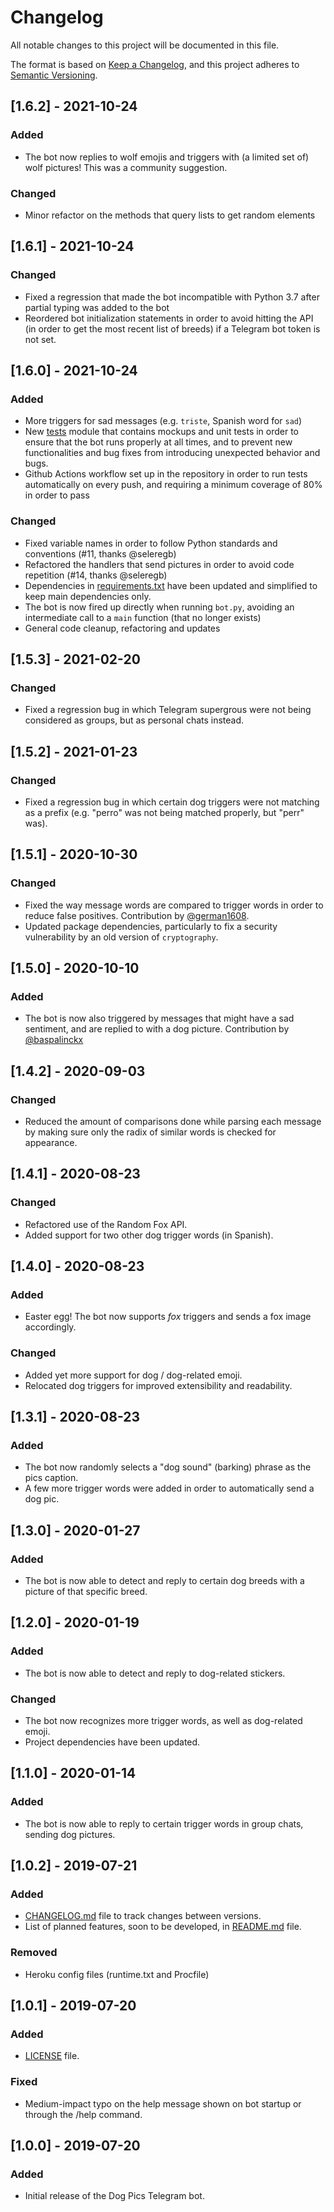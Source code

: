 # Changelog

All notable changes to this project will be documented in this file.

The format is based on [Keep a Changelog](https://keepachangelog.com/en/1.0.0/),
and this project adheres to [Semantic Versioning](https://semver.org/spec/v2.0.0.html).

## [1.6.2] - 2021-10-24

### Added

- The bot now replies to wolf emojis and triggers with (a limited set of) wolf pictures! This was a community suggestion.

### Changed

- Minor refactor on the methods that query lists to get random elements

## [1.6.1] - 2021-10-24

### Changed

- Fixed a regression that made the bot incompatible with Python 3.7 after partial typing was added to the bot
- Reordered bot initialization statements in order to avoid hitting the API (in order to get the most recent list of breeds) if a Telegram bot token is not set.

## [1.6.0] - 2021-10-24

### Added

- More triggers for sad messages (e.g. `triste`, Spanish word for `sad`)
- New [tests](tests.py) module that contains mockups and unit tests in order to ensure that the bot runs properly at all times, and to prevent new functionalities and bug fixes from introducing unexpected behavior and bugs.
- Github Actions workflow set up in the repository in order to run tests automatically on every push, and requiring a minimum coverage of 80% in order to pass

### Changed

- Fixed variable names in order to follow Python standards and conventions (#11, thanks @seleregb)
- Refactored the handlers that send pictures in order to avoid code repetition (#14, thanks @seleregb)
- Dependencies in [requirements.txt](requirements.txt) have been updated and simplified to keep main dependencies only.
- The bot is now fired up directly when running `bot.py`, avoiding an intermediate call to a `main` function (that no longer exists)
- General code cleanup, refactoring and updates

## [1.5.3] - 2021-02-20

### Changed

- Fixed a regression bug in which Telegram supergrous were not being considered as groups, but as personal chats instead.

## [1.5.2] - 2021-01-23

### Changed

- Fixed a regression bug in which certain dog triggers were not matching as a prefix (e.g. "perro" was not being matched properly, but "perr" was).

## [1.5.1] - 2020-10-30

### Changed

- Fixed the way message words are compared to trigger words in order to reduce false positives. Contribution by [@german1608](https://github.com/german1608).
- Updated package dependencies, particularly to fix a security vulnerability by an old version of `cryptography`.

## [1.5.0] - 2020-10-10

### Added

- The bot is now also triggered by messages that might have a sad sentiment, and are replied to with a dog picture. Contribution by [@baspalinckx](https://github.com/baspalinckx)

## [1.4.2] - 2020-09-03

### Changed

- Reduced the amount of comparisons done while parsing each message by making sure only the radix of similar words is checked for appearance.

## [1.4.1] - 2020-08-23

### Changed

- Refactored use of the Random Fox API.
- Added support for two other dog trigger words (in Spanish).

## [1.4.0] - 2020-08-23

### Added

- Easter egg! The bot now supports _fox_ triggers and sends a fox image accordingly.

### Changed

- Added yet more support for dog / dog-related emoji.
- Relocated dog triggers for improved extensibility and readability.

## [1.3.1] - 2020-08-23

### Added

- The bot now randomly selects a "dog sound" (barking) phrase as the pics caption.
- A few more trigger words were added in order to automatically send a dog pic.

## [1.3.0] - 2020-01-27

### Added

- The bot is now able to detect and reply to certain dog breeds with a picture of that specific breed.

## [1.2.0] - 2020-01-19

### Added

- The bot is now able to detect and reply to dog-related stickers.

### Changed

- The bot now recognizes more trigger words, as well as dog-related emoji.
- Project dependencies have been updated.

## [1.1.0] - 2020-01-14

### Added

- The bot is now able to reply to certain trigger words in group chats, sending dog pictures.

## [1.0.2] - 2019-07-21

### Added

- [CHANGELOG.md](CHANGELOG.md) file to track changes between versions.
- List of planned features, soon to be developed, in [README.md](README.md) file.

### Removed

- Heroku config files (runtime.txt and Procfile)

## [1.0.1] - 2019-07-20

### Added

- [LICENSE](LICENSE) file.

### Fixed

- Medium-impact typo on the help message shown on bot startup or through the /help command.

## [1.0.0] - 2019-07-20

### Added

- Initial release of the Dog Pics Telegram bot.
